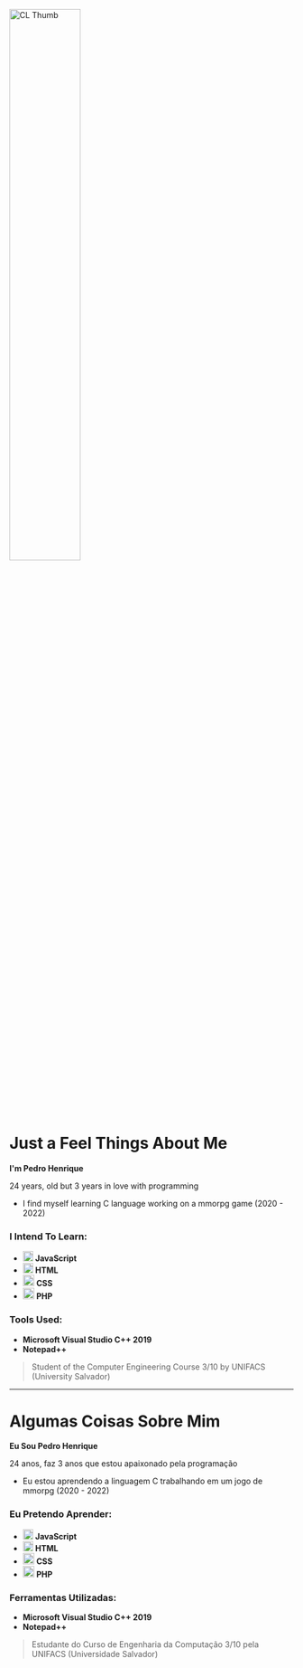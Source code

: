 <p>
   <!-- <img src="https://i.imgur.com/gjPALxy.jpg" alt="CL Thumb" border="0" width="50%"> -->
   <img src="https://github.com/alkdeveloper/alkdeveloper/blob/main/e426702edf874b181aced1e2fa5c6cde.gif?raw=true" alt="CL Thumb" border="0" width="50%">
</p>

# Just a Feel Things About Me

**I'm Pedro Henrique**

24 years, old but 3 years in love with programming

- I find myself learning C language working on a mmorpg game (2020 - 2022)

### I Intend To Learn:

- <img src="https://i.imgur.com/7lBEVta.png" width="18"/> <b>JavaScript</b>  
- <img src="https://i.imgur.com/79AWq8G.png" width="18"/> <b>HTML</b>  
- <img src="https://i.imgur.com/O8WZ0nY.png" width="20"/> <b>CSS</b>  
- <img src="https://i.imgur.com/q6FJifW.jpg" width="20"/> <b>PHP</b>

### Tools Used:

- <b>Microsoft Visual Studio C++ 2019</b> 
- <b>Notepad++</b> 

> Student of the Computer Engineering Course 3/10 by UNIFACS (University Salvador)

*********************************************************************************************
# Algumas Coisas Sobre Mim

**Eu Sou Pedro Henrique**

24 anos, faz 3 anos que estou apaixonado pela programação

- Eu estou aprendendo a linguagem C trabalhando em um jogo de mmorpg (2020 - 2022)

### Eu Pretendo Aprender:

- <img src="https://i.imgur.com/7lBEVta.png" width="18"/> <b>JavaScript</b>  
- <img src="https://i.imgur.com/79AWq8G.png" width="18"/> <b>HTML</b>  
- <img src="https://i.imgur.com/O8WZ0nY.png" width="20"/> <b>CSS</b>  
- <img src="https://i.imgur.com/q6FJifW.jpg" width="20"/> <b>PHP</b>

### Ferramentas Utilizadas:

- <b>Microsoft Visual Studio C++ 2019</b> 
- <b>Notepad++</b> 

> Estudante do Curso de Engenharia da Computação 3/10 pela UNIFACS (Universidade Salvador)
